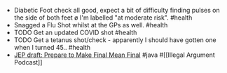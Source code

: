 - Diabetic Foot check all good, expect a bit of difficulty finding pulses on the side of both feet ø I'm labelled "at moderate risk". #health
- Snagged a Flu Shot whilst at the GPs as well. #health
- TODO Get an updated COVID shot #health
- TODO Get a tetanus shot/check - apparently I should have gotten one when I turned 45.. #health
- [JEP draft: Prepare to Make Final Mean Final](https://openjdk.org/jeps/8349536) #java #[[Illegal Argument Podcast]]
